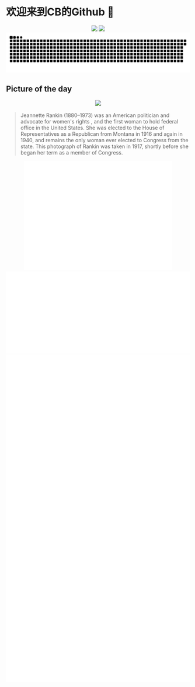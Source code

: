 
# 欢迎来到CB的Github 👋

<div align="center">
  <img height="137px" src="https://github-readme-stats.vercel.app/api?username=SuperCB&show_icons=true&theme=radical" />
  <img height="137px" src="https://github-readme-stats.vercel.app/api/top-langs/?username=SuperCB&hide_title=true&hide_border=true&layout=compact&langs_count=6&text_color=000&icon_color=fff" />
</div>


<div align="center">
    <img src="./contribution-snake/github-contribution-grid-snake.svg" />
</div>



## Picture of the day
<div align="center">
  <img width=400px src="https://upload.wikimedia.org/wikipedia/commons/thumb/2/21/Jeannette_Rankin%2C_Bain_News_Service%2C_facing_front.jpg/525px-Jeannette_Rankin%2C_Bain_News_Service%2C_facing_front.jpg" />
</div>

>Jeannette Rankin  (1880–1973) was an American politician and advocate for  women's rights , and the first woman to hold federal office in the United States. She was elected to the  House of Representatives  as a  Republican  from  Montana  in 1916 and again in 1940, and remains the only woman ever elected to Congress from the state. This photograph of Rankin was taken in 1917, shortly before she began her term as a member of Congress.



<div align="center">
  <img height="300px" src="base_metrics.svg" />
  <img  src="metrics.plugin.calendar.full.svg" />
</div>


<div align="center">
  <img  src="plugin_metrics.svg" /> 
</div>
